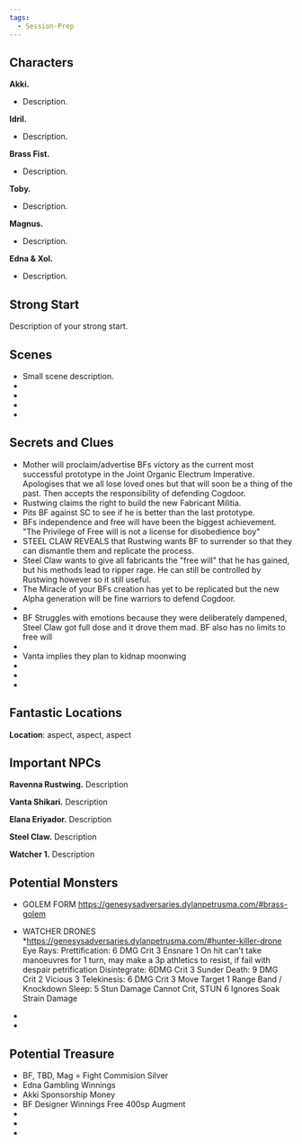 ```yaml
---
tags:
  - Session-Prep
---
```

## Characters  
  
**Akki.**
- Description.
  
**Idril.**
- Description.  
  
**Brass Fist.**
- Description.  

**Toby.**
- Description.

**Magnus.**
- Description.

**Edna & Xol.**
- Description.  


  
## Strong Start  
  
Description of your strong start.  
  
## Scenes  
  
* Small scene description.  
*  
*  
*  
*  
  
## Secrets and Clues  
  
* Mother will proclaim/advertise BFs victory as the current most successful prototype in the Joint Organic Electrum Imperative. Apologises that we all lose loved ones but that will soon be a thing of the past. Then accepts the responsibility of defending Cogdoor. 
* Rustwing claims the right to build the new Fabricant Militia.
* Pits BF against SC to see if he is better than the last prototype. 
* BFs independence and free will have been the biggest achievement. "The Privilege of Free will is not a license for disobedience boy"
* STEEL CLAW REVEALS that Rustwing wants BF to surrender so that they can dismantle them and replicate the process.
* Steel Claw wants to give all fabricants the "free will" that he has gained, but his methods lead to ripper rage. He can still be controlled by Rustwing however so it still useful.
* The Miracle of your BFs creation has yet to be replicated but the new Alpha generation will be fine warriors to defend Cogdoor.
* 
*  BF Struggles with emotions because they were deliberately dampened, Steel Claw got full dose and it drove them mad. BF also has no limits to free will
*  
*  Vanta implies they plan to kidnap moonwing
*  
*  
*  
  
## Fantastic Locations  
  
**Location**: aspect, aspect, aspect  
  

## Important NPCs  
  
**Ravenna Rustwing.** Description  
  
**Vanta Shikari.** Description  
  
**Elana Eriyador.** Description  
  
**Steel Claw.** Description

**Watcher 1.** Description  
  
## Potential Monsters  
  
* GOLEM FORM
https://genesysadversaries.dylanpetrusma.com/#brass-golem  
*  WATCHER DRONES
*https://genesysadversaries.dylanpetrusma.com/#hunter-killer-drone
Eye Rays:
Prettification: 6 DMG Crit 3 Ensnare 1 On hit can't take manoeuvres for 1 turn, may make a 3p athletics to resist, if fail with despair petrification
Disintegrate: 6DMG Crit 3 Sunder
Death: 9 DMG Crit 2 Vicious 3
Telekinesis: 6 DMG Crit 3 Move Target 1 Range Band / Knockdown
Sleep: 5 Stun Damage Cannot Crit, STUN 6 Ignores Soak Strain Damage


*  
*  
## Potential Treasure  
  
* BF, TBD, Mag = Fight Commision Silver
* Edna Gambling Winnings
* Akki Sponsorship Money
* BF Designer Winnings Free 400sp Augment
*  
*  
*